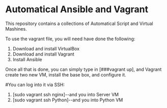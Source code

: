 # Automatical Ansible  and Vagrant

This repository contains a collections of Automatical Script and Virtual Mashines. 


To use the vagrant file, you will need have done the following:


1. Download and install VirtualBox
2. Download and install Vagrant
3. Install Ansible



Once all that is done, you can simply type in [###vagrant up], and Vagrant create two new VM, install the base box, and configure it.

#You can log into it via SSH:
  1. [sudo vagrant ssh nginx]--and you into Server VM
  2. [sudo vagrant ssh Python]--and you into Python VM


 


#
